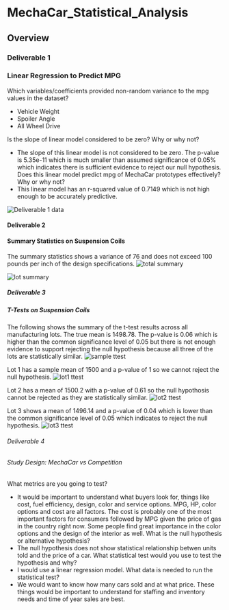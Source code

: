 # MechaCar_Statistical_Analysis
## Overview

### Deliverable 1
### Linear Regression to Predict MPG
Which variables/coefficients provided non-random variance to the mpg values in the dataset?
* Vehicle Weight
* Spoiler Angle
* All Wheel Drive

Is the slope of linear model considered to be zero? Why or why not?
* The slope of this linear model is not considered to be zero. The p-value is 5.35e-11 which is much smaller than assumed significance of 0.05% which indicates there is sufficient evidence to reject our null hypothesis.
Does this linear model predict mpg of MechaCar prototypes effectively? Why or why not?
* This linear model has an r-squared value of 0.7149 which is not high enough to be accurately predictive.

![Deliverable 1 data](https://user-images.githubusercontent.com/96350410/162072143-5c7fdeef-99fd-41db-aa47-18e4f9eb0653.png)


#### Deliverable 2
#### Summary Statistics on Suspension Coils
The summary statistics shows a variance of 76 and does not exceed 100 pounds per inch of the design specifications.
![total summary](https://user-images.githubusercontent.com/96350410/162071616-bdae9dce-383b-4c16-bc24-785443fd244c.png)

![lot summary](https://user-images.githubusercontent.com/96350410/162071629-9419206e-7aa5-420e-a28d-3f4c47e782ac.png)

##### Deliverable 3
##### T-Tests on Suspension Coils
The following shows the summary of the t-test results across all manufacturing lots. The true mean is 1498.78. The p-value is 0.06 which is higher than the common significance level of 0.05 but there is not enough evidence to support rejecting the null hypothesis because all three of the lots are statistically similar.
![sample ttest](https://user-images.githubusercontent.com/96350410/162074871-775620cc-be39-4266-88f5-f425184fa3b9.png)

Lot 1 has a sample mean of 1500 and a p-value of 1 so we cannot reject the null hypothesis.
![lot1 ttest](https://user-images.githubusercontent.com/96350410/162074882-19ba9045-d35c-4e10-b79c-39248423285a.png)

Lot 2 has a mean of 1500.2 with a p-value of 0.61 so the null hypothosis cannot be rejected as they are statistically similar.
![lot2 ttest](https://user-images.githubusercontent.com/96350410/162074898-f9cf37b4-d4f4-461a-93c4-75825a53b79e.png)

Lot 3 shows a mean of 1496.14 and a p-value of 0.04 which is lower than the common significance level of 0.05 which indicates to reject the null hypothesis.
![lot3 ttest](https://user-images.githubusercontent.com/96350410/162074907-8474e9cb-1da0-46b9-8f3a-2500dfb23d96.png)

###### Deliverable 4
###### Study Design: MechaCar vs Competition
What metrics are you going to test?
* It would be important to understand what buyers look for, things like cost, fuel efficiency, design, color and service options. MPG, HP, color options and cost are all factors. The cost is probably one of the most important factors for consumers followed by MPG given the price of gas in the country right now. Some people find great importance in the color options and the design of the interior as well. 
What is the null hypothesis or alternative hypothesis?
* The null hypothesis does not show statistical relationship betwen units told and the price of a car. 
What statistical test would you use to test the hypothesis and why?
* I would use a linear regression model.
What data is needed to run the statistical test?
* We would want to know how many cars sold and at what price. These things would be important to understand for staffing and inventory needs and time of year sales are best.
